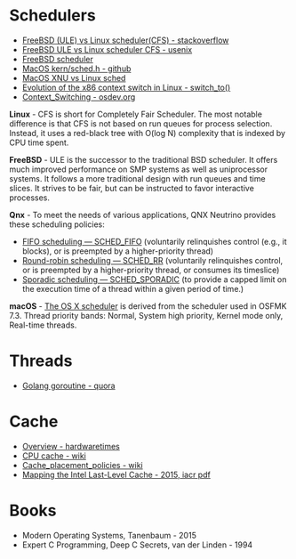 # Schedulers
* [FreeBSD (ULE) vs Linux scheduler(CFS) - stackoverflow](https://stackoverflow.com/questions/14918797/difference-between-freebsd-scheduler-and-linux-scheduler)
* [FreeBSD ULE vs Linux scheduler CFS - usenix](https://www.usenix.org/system/files/conference/atc18/atc18-bouron.pdf)
* [FreeBSD scheduler](https://papers.freebsd.org/2020/BSDcan/mckusick-Scheduling_in_the_FreeBSD_Kernel.files/mckusick-Scheduling_in_the_FreeBSD_Kernel.pdf)
* [MacOS kern/sched.h - github](https://github.com/apple/darwin-xnu/blob/main/osfmk/kern/sched.h)
* [MacOS XNU vs Linux sched](https://alexdelorenzo.dev/programming/2018/08/23/ionice.html)
* [Evolution of the x86 context switch in Linux - switch_to()](https://www.maizure.org/projects/evolution_x86_context_switch_linux/)
* [Context_Switching - osdev.org](https://wiki.osdev.org/Context_Switching)

**Linux** - CFS is short for Completely Fair Scheduler. The most notable difference is that CFS is not based on run queues for process selection. Instead, it uses a red-black tree with O(log N) complexity that is indexed by CPU time spent.

**FreeBSD** - ULE is the successor to the traditional BSD scheduler. It offers much improved performance on SMP systems as well as uniprocessor systems. It follows a more traditional design with run queues and time slices. It strives to be fair, but can be instructed to favor interactive processes.

**Qnx** - To meet the needs of various applications, QNX Neutrino provides these scheduling policies:
* [FIFO scheduling — SCHED_FIFO](https://www.qnx.com/developers/docs/7.1/#com.qnx.doc.neutrino.prog/topic/overview_FIFO_scheduling.html) (voluntarily relinquishes control (e.g., it blocks), or is preempted by a higher-priority thread)
* [Round-robin scheduling — SCHED_RR](https://www.qnx.com/developers/docs/7.1/#com.qnx.doc.neutrino.prog/topic/overview_Round_robin_scheduling.html) (voluntarily relinquishes control, or is preempted by a higher-priority thread, or consumes its timeslice)
* [Sporadic scheduling — SCHED_SPORADIC](https://www.qnx.com/developers/docs/7.1/#com.qnx.doc.neutrino.prog/topic/overview_Sporadic_scheduling.html) (to provide a capped limit on the execution time of a thread within a given period of time.)

**macOS** - [The OS X scheduler](https://developer.apple.com/library/archive/documentation/Darwin/Conceptual/KernelProgramming/scheduler/scheduler.html#//apple_ref/doc/uid/TP30000905-CH211-BABFGDHA) is derived from the scheduler used in OSFMK 7.3. Thread priority bands: Normal, System high priority, Kernel mode only, Real-time threads.

# Threads
* [Golang goroutine - quora](https://www.quora.com/Is-Gos-goroutine-a-green-thread)

# Cache
* [Overview - hardwaretimes](https://www.hardwaretimes.com/difference-between-l1-l2-and-l3-cache-how-does-cpu-cache-work/)
* [CPU cache - wiki](https://en.wikipedia.org/wiki/CPU_cache)
* [Cache_placement_policies - wiki](https://en.wikipedia.org/wiki/Cache_placement_policies)
* [Mapping the Intel Last-Level Cache - 2015, iacr pdf](https://eprint.iacr.org/2015/905.pdf)

# Books
* Modern Operating Systems, Tanenbaum - 2015
* Expert C Programming, Deep C Secrets, van der Linden - 1994